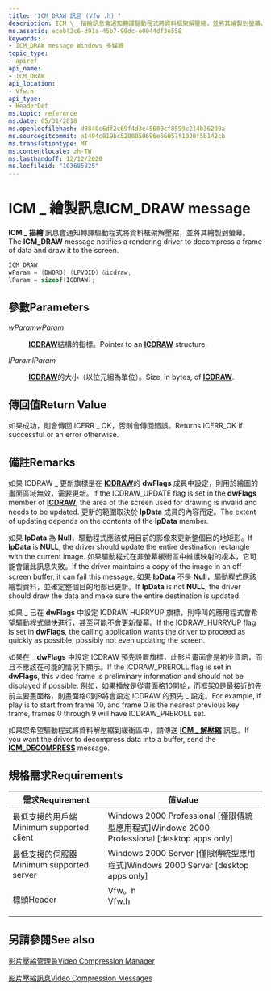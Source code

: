 ```yaml
---
title: 'ICM_DRAW 訊息 (Vfw .h) '
description: ICM \_ 描繪訊息會通知轉譯驅動程式將資料框架解壓縮，並將其繪製到螢幕。
ms.assetid: eceb42c6-d91a-45b7-98dc-e0944df3e558
keywords:
- ICM_DRAW message Windows 多媒體
topic_type:
- apiref
api_name:
- ICM_DRAW
api_location:
- Vfw.h
api_type:
- HeaderDef
ms.topic: reference
ms.date: 05/31/2018
ms.openlocfilehash: d0840c6df2c69f4d3e45600cf8599c214b36200a
ms.sourcegitcommit: a1494c819bc5200050696e66057f1020f5b142cb
ms.translationtype: MT
ms.contentlocale: zh-TW
ms.lasthandoff: 12/12/2020
ms.locfileid: "103685825"
---
```

# <a name="icm_draw-message"></a><span data-ttu-id="66cab-104">ICM \_ 繪製訊息</span><span class="sxs-lookup"><span data-stu-id="66cab-104">ICM\_DRAW message</span></span>

<span data-ttu-id="66cab-105">**ICM \_ 描繪** 訊息會通知轉譯驅動程式將資料框架解壓縮，並將其繪製到螢幕。</span><span class="sxs-lookup"><span data-stu-id="66cab-105">The **ICM\_DRAW** message notifies a rendering driver to decompress a frame of data and draw it to the screen.</span></span>


```C++
ICM_DRAW 
wParam = (DWORD) (LPVOID) &icdraw; 
lParam = sizeof(ICDRAW); 
```



## <a name="parameters"></a><span data-ttu-id="66cab-106">參數</span><span class="sxs-lookup"><span data-stu-id="66cab-106">Parameters</span></span>

<dl> <dt>

<span data-ttu-id="66cab-107"><span id="wParam"></span><span id="wparam"></span><span id="WPARAM"></span>*wParam*</span><span class="sxs-lookup"><span data-stu-id="66cab-107"><span id="wParam"></span><span id="wparam"></span><span id="WPARAM"></span>*wParam*</span></span>
</dt> <dd>

<span data-ttu-id="66cab-108">[**ICDRAW**](/windows/desktop/api/Vfw/ns-vfw-icdraw)結構的指標。</span><span class="sxs-lookup"><span data-stu-id="66cab-108">Pointer to an [**ICDRAW**](/windows/desktop/api/Vfw/ns-vfw-icdraw) structure.</span></span>

</dd> <dt>

<span data-ttu-id="66cab-109"><span id="lParam"></span><span id="lparam"></span><span id="LPARAM"></span>*lParam*</span><span class="sxs-lookup"><span data-stu-id="66cab-109"><span id="lParam"></span><span id="lparam"></span><span id="LPARAM"></span>*lParam*</span></span>
</dt> <dd>

<span data-ttu-id="66cab-110">[**ICDRAW**](/windows/desktop/api/Vfw/ns-vfw-icdraw)的大小（以位元組為單位）。</span><span class="sxs-lookup"><span data-stu-id="66cab-110">Size, in bytes, of [**ICDRAW**](/windows/desktop/api/Vfw/ns-vfw-icdraw).</span></span>

</dd> </dl>

## <a name="return-value"></a><span data-ttu-id="66cab-111">傳回值</span><span class="sxs-lookup"><span data-stu-id="66cab-111">Return Value</span></span>

<span data-ttu-id="66cab-112">如果成功，則會傳回 ICERR \_ OK，否則會傳回錯誤。</span><span class="sxs-lookup"><span data-stu-id="66cab-112">Returns ICERR\_OK if successful or an error otherwise.</span></span>

## <a name="remarks"></a><span data-ttu-id="66cab-113">備註</span><span class="sxs-lookup"><span data-stu-id="66cab-113">Remarks</span></span>

<span data-ttu-id="66cab-114">如果 ICDRAW \_ 更新旗標是在 [**ICDRAW**](/windows/desktop/api/Vfw/ns-vfw-icdraw)的 **dwFlags** 成員中設定，則用於繪圖的畫面區域無效，需要更新。</span><span class="sxs-lookup"><span data-stu-id="66cab-114">If the ICDRAW\_UPDATE flag is set in the **dwFlags** member of [**ICDRAW**](/windows/desktop/api/Vfw/ns-vfw-icdraw), the area of the screen used for drawing is invalid and needs to be updated.</span></span> <span data-ttu-id="66cab-115">更新的範圍取決於 **lpData** 成員的內容而定。</span><span class="sxs-lookup"><span data-stu-id="66cab-115">The extent of updating depends on the contents of the **lpData** member.</span></span>

<span data-ttu-id="66cab-116">如果 **lpData** 為 **Null**，驅動程式應該使用目前的影像來更新整個目的地矩形。</span><span class="sxs-lookup"><span data-stu-id="66cab-116">If **lpData** is **NULL**, the driver should update the entire destination rectangle with the current image.</span></span> <span data-ttu-id="66cab-117">如果驅動程式在非螢幕緩衝區中維護映射的複本，它可能會讓此訊息失敗。</span><span class="sxs-lookup"><span data-stu-id="66cab-117">If the driver maintains a copy of the image in an off-screen buffer, it can fail this message.</span></span> <span data-ttu-id="66cab-118">如果 **lpData** 不是 **Null**，驅動程式應該繪製資料，並確定整個目的地都已更新。</span><span class="sxs-lookup"><span data-stu-id="66cab-118">If **lpData** is not **NULL**, the driver should draw the data and make sure the entire destination is updated.</span></span>

<span data-ttu-id="66cab-119">如果 \_ 已在 **dwFlags** 中設定 ICDRAW HURRYUP 旗標，則呼叫的應用程式會希望驅動程式儘快進行，甚至可能不會更新螢幕。</span><span class="sxs-lookup"><span data-stu-id="66cab-119">If the ICDRAW\_HURRYUP flag is set in **dwFlags**, the calling application wants the driver to proceed as quickly as possible, possibly not even updating the screen.</span></span>

<span data-ttu-id="66cab-120">如果在 \_ **dwFlags** 中設定 ICDRAW 預先設置旗標，此影片畫面會是初步資訊，而且不應該在可能的情況下顯示。</span><span class="sxs-lookup"><span data-stu-id="66cab-120">If the ICDRAW\_PREROLL flag is set in **dwFlags**, this video frame is preliminary information and should not be displayed if possible.</span></span> <span data-ttu-id="66cab-121">例如，如果播放是從畫面格10開始，而框架0是最接近的先前主要畫面格，則畫面格0到9將會設定 ICDRAW 的預先 \_ 設定。</span><span class="sxs-lookup"><span data-stu-id="66cab-121">For example, if play is to start from frame 10, and frame 0 is the nearest previous key frame, frames 0 through 9 will have ICDRAW\_PREROLL set.</span></span>

<span data-ttu-id="66cab-122">如果您希望驅動程式將資料解壓縮到緩衝區中，請傳送 [**ICM \_ 解壓縮**](icm-decompress.md) 訊息。</span><span class="sxs-lookup"><span data-stu-id="66cab-122">If you want the driver to decompress data into a buffer, send the [**ICM\_DECOMPRESS**](icm-decompress.md) message.</span></span>

## <a name="requirements"></a><span data-ttu-id="66cab-123">規格需求</span><span class="sxs-lookup"><span data-stu-id="66cab-123">Requirements</span></span>



| <span data-ttu-id="66cab-124">需求</span><span class="sxs-lookup"><span data-stu-id="66cab-124">Requirement</span></span> | <span data-ttu-id="66cab-125">值</span><span class="sxs-lookup"><span data-stu-id="66cab-125">Value</span></span> |
|-------------------------------------|----------------------------------------------------------------------------------|
| <span data-ttu-id="66cab-126">最低支援的用戶端</span><span class="sxs-lookup"><span data-stu-id="66cab-126">Minimum supported client</span></span><br/> | <span data-ttu-id="66cab-127">Windows 2000 Professional \[僅限傳統型應用程式\]</span><span class="sxs-lookup"><span data-stu-id="66cab-127">Windows 2000 Professional \[desktop apps only\]</span></span><br/>                       |
| <span data-ttu-id="66cab-128">最低支援的伺服器</span><span class="sxs-lookup"><span data-stu-id="66cab-128">Minimum supported server</span></span><br/> | <span data-ttu-id="66cab-129">Windows 2000 Server \[僅限傳統型應用程式\]</span><span class="sxs-lookup"><span data-stu-id="66cab-129">Windows 2000 Server \[desktop apps only\]</span></span><br/>                             |
| <span data-ttu-id="66cab-130">標頭</span><span class="sxs-lookup"><span data-stu-id="66cab-130">Header</span></span><br/>                   | <dl> <span data-ttu-id="66cab-131"><dt>Vfw。h</dt></span><span class="sxs-lookup"><span data-stu-id="66cab-131"><dt>Vfw.h</dt></span></span> </dl> |



## <a name="see-also"></a><span data-ttu-id="66cab-132">另請參閱</span><span class="sxs-lookup"><span data-stu-id="66cab-132">See also</span></span>

<dl> <dt>

[<span data-ttu-id="66cab-133">影片壓縮管理員</span><span class="sxs-lookup"><span data-stu-id="66cab-133">Video Compression Manager</span></span>](video-compression-manager.md)
</dt> <dt>

[<span data-ttu-id="66cab-134">影片壓縮訊息</span><span class="sxs-lookup"><span data-stu-id="66cab-134">Video Compression Messages</span></span>](video-compression-messages.md)
</dt> </dl>

 

 





